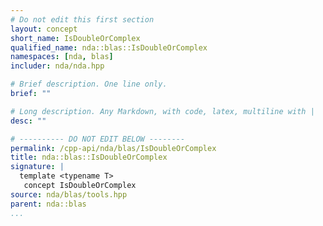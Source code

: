 ```yaml
---
# Do not edit this first section
layout: concept
short_name: IsDoubleOrComplex
qualified_name: nda::blas::IsDoubleOrComplex
namespaces: [nda, blas]
includer: nda/nda.hpp

# Brief description. One line only.
brief: ""

# Long description. Any Markdown, with code, latex, multiline with |
desc: ""

# ---------- DO NOT EDIT BELOW --------
permalink: /cpp-api/nda/blas/IsDoubleOrComplex
title: nda::blas::IsDoubleOrComplex
signature: |
  template <typename T>
   concept IsDoubleOrComplex
source: nda/blas/tools.hpp
parent: nda::blas
...
```


